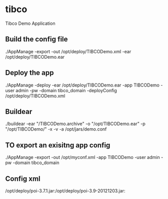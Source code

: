 tibco
=====

Tibco Demo Application

## Build the config file
./AppManage -export -out /opt/deploy/TIBCODemo.xml -ear /opt/deploy/TIBCODemo.ear

## Deploy the app
./AppManage -deploy -ear /opt/deploy/TIBCODemo.ear -app TIBCODemo -user admin -pw <password> -domain tibco_domain -deployConfig /opt/deploy/TIBCODemo.xml

## Buildear
./buildear -ear "/TIBCODemo.archive" -o "/opt/TIBCODemo.ear" -p "/opt/TIBCODemo/" -x -v -a /opt/jars/demo.conf

## TO export an exisitng app config
./AppManage -export -out /opt/myconf.xml -app TIBCODemo -user admin -pw <password> -domain tibco_domain

## Config xml
/opt/deploy/poi-3.7.1.jar:/opt/deploy/poi-3.9-20121203.jar:
